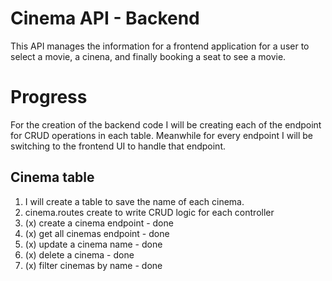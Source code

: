 # Cinema API - Backend

This API manages the information for a frontend application for a user to select a movie, a cinena, and finally booking a seat to see a movie.

# Progress

For the creation of the backend code I will be creating each of the endpoint for CRUD operations in each table. Meanwhile for every endpoint I will be switching to the frontend UI to handle that endpoint.

## Cinema table

1. I will create a table to save the name of each cinema.
2. cinema.routes create to write CRUD logic for each controller
3. (x) create a cinema endpoint - done
4. (x) get all cinemas endpoint - done
5. (x) update a cinema name - done
6. (x) delete a cinema - done
7. (x) filter cinemas by name - done
